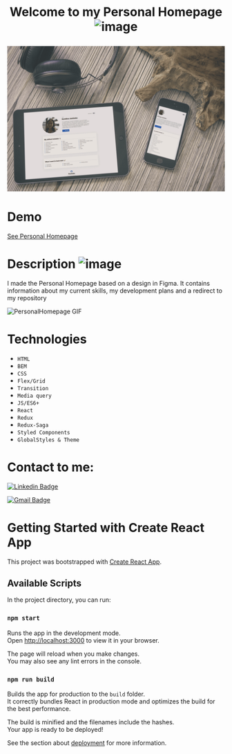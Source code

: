 # <p align="center"> Welcome to my Personal Homepage ![image](https://github.com/KarolinaJ33/personal-homepage/assets/80458977/973421d9-4104-472f-8eae-05c085640264)</p>
<p align="center"><img src="personalHomepage.png"></p>

# Demo 

[See Personal Homepage
](https://karolinaj33.github.io/personal-homepage/)

# Description ![image](https://github.com/KarolinaJ33/personal-homepage/assets/80458977/b13aeccb-e5fa-47bf-8e05-fca87dfe4a13)
I made the Personal Homepage based on a design in Figma. It contains information about my current skills, my development plans and a redirect to my repository


![PersonalHomepage GIF](PersonalHomepage.gif)

# Technologies
- `HTML`
- `BEM`
- `CSS`
- `Flex/Grid`
- `Transition`
- `Media query`
- `JS/ES6+`
- `React`
- `Redux`
- `Redux-Saga`
- `Styled Components`
- `GlobalStyles & Theme`

# Contact to me:
<p>
  <a href="https://www.linkedin.com/in/karolina-jasiówka-3618ab232/" target="_blank" rel="noopener noreferrer">
    <img src="https://img.shields.io/badge/LinkedIn-blue?style=flat&logo=linkedin&labelColor=blue" alt="Linkedin Badge" onclick="window.open('https://www.linkedin.com/in/karolina-jasiówka-3618ab232/', '_blank');">
  </a>
</p>

[![Gmail Badge](https://img.shields.io/badge/Gmail-red?style=flat-square&logo=Gmail&logoColor=white&link=mailto:jasiowkakarolina@gmail.com)](mailto:jasiowkakarolina@gmail.com)

# Getting Started with Create React App

This project was bootstrapped with [Create React App](https://github.com/facebook/create-react-app).

## Available Scripts

In the project directory, you can run:

### `npm start`

Runs the app in the development mode.\
Open [http://localhost:3000](http://localhost:3000) to view it in your browser.

The page will reload when you make changes.\
You may also see any lint errors in the console.

### `npm run build`

Builds the app for production to the `build` folder.\
It correctly bundles React in production mode and optimizes the build for the best performance.

The build is minified and the filenames include the hashes.\
Your app is ready to be deployed!

See the section about [deployment](https://facebook.github.io/create-react-app/docs/deployment) for more information.
